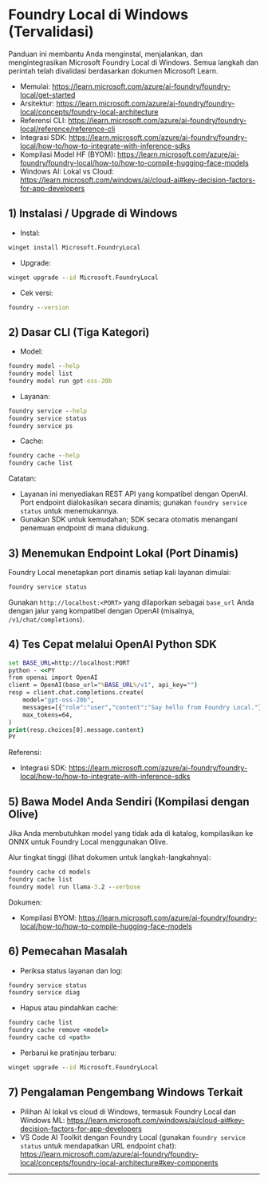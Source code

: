<!--
CO_OP_TRANSLATOR_METADATA:
{
  "original_hash": "070a706937c5ac9feb45693b8c572d25",
  "translation_date": "2025-09-22T22:41:48+00:00",
  "source_file": "Module07/foundrylocal.md",
  "language_code": "id"
}
-->
# Foundry Local di Windows (Tervalidasi)

Panduan ini membantu Anda menginstal, menjalankan, dan mengintegrasikan Microsoft Foundry Local di Windows. Semua langkah dan perintah telah divalidasi berdasarkan dokumen Microsoft Learn.

- Memulai: https://learn.microsoft.com/azure/ai-foundry/foundry-local/get-started
- Arsitektur: https://learn.microsoft.com/azure/ai-foundry/foundry-local/concepts/foundry-local-architecture
- Referensi CLI: https://learn.microsoft.com/azure/ai-foundry/foundry-local/reference/reference-cli
- Integrasi SDK: https://learn.microsoft.com/azure/ai-foundry/foundry-local/how-to/how-to-integrate-with-inference-sdks
- Kompilasi Model HF (BYOM): https://learn.microsoft.com/azure/ai-foundry/foundry-local/how-to/how-to-compile-hugging-face-models
- Windows AI: Lokal vs Cloud: https://learn.microsoft.com/windows/ai/cloud-ai#key-decision-factors-for-app-developers

## 1) Instalasi / Upgrade di Windows

- Instal:
```cmd
winget install Microsoft.FoundryLocal
```
- Upgrade:
```cmd
winget upgrade --id Microsoft.FoundryLocal
```
- Cek versi:
```cmd
foundry --version
```

## 2) Dasar CLI (Tiga Kategori)

- Model:
```cmd
foundry model --help
foundry model list
foundry model run gpt-oss-20b
```
- Layanan:
```cmd
foundry service --help
foundry service status
foundry service ps
```
- Cache:
```cmd
foundry cache --help
foundry cache list
```

Catatan:
- Layanan ini menyediakan REST API yang kompatibel dengan OpenAI. Port endpoint dialokasikan secara dinamis; gunakan `foundry service status` untuk menemukannya.
- Gunakan SDK untuk kemudahan; SDK secara otomatis menangani penemuan endpoint di mana didukung.

## 3) Menemukan Endpoint Lokal (Port Dinamis)

Foundry Local menetapkan port dinamis setiap kali layanan dimulai:
```cmd
foundry service status
```
Gunakan `http://localhost:<PORT>` yang dilaporkan sebagai `base_url` Anda dengan jalur yang kompatibel dengan OpenAI (misalnya, `/v1/chat/completions`).

## 4) Tes Cepat melalui OpenAI Python SDK

```cmd
set BASE_URL=http://localhost:PORT
python - <<PY
from openai import OpenAI
client = OpenAI(base_url="%BASE_URL%/v1", api_key="")
resp = client.chat.completions.create(
    model="gpt-oss-20b",
    messages=[{"role":"user","content":"Say hello from Foundry Local."}],
    max_tokens=64,
)
print(resp.choices[0].message.content)
PY
```
Referensi:
- Integrasi SDK: https://learn.microsoft.com/azure/ai-foundry/foundry-local/how-to/how-to-integrate-with-inference-sdks

## 5) Bawa Model Anda Sendiri (Kompilasi dengan Olive)

Jika Anda membutuhkan model yang tidak ada di katalog, kompilasikan ke ONNX untuk Foundry Local menggunakan Olive.

Alur tingkat tinggi (lihat dokumen untuk langkah-langkahnya):
```cmd
foundry cache cd models
foundry cache list
foundry model run llama-3.2 --verbose
```
Dokumen:
- Kompilasi BYOM: https://learn.microsoft.com/azure/ai-foundry/foundry-local/how-to/how-to-compile-hugging-face-models

## 6) Pemecahan Masalah

- Periksa status layanan dan log:
```cmd
foundry service status
foundry service diag
```
- Hapus atau pindahkan cache:
```cmd
foundry cache list
foundry cache remove <model>
foundry cache cd <path>
```
- Perbarui ke pratinjau terbaru:
```cmd
winget upgrade --id Microsoft.FoundryLocal
```

## 7) Pengalaman Pengembang Windows Terkait

- Pilihan AI lokal vs cloud di Windows, termasuk Foundry Local dan Windows ML:
  https://learn.microsoft.com/windows/ai/cloud-ai#key-decision-factors-for-app-developers
- VS Code AI Toolkit dengan Foundry Local (gunakan `foundry service status` untuk mendapatkan URL endpoint chat):
  https://learn.microsoft.com/azure/ai-foundry/foundry-local/concepts/foundry-local-architecture#key-components

---

